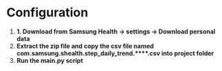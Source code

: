 # Configuration
1. **1. Download from Samsung Health -> settings -> Download personal data**
2. **Extract the zip file and copy the csv file named com.samsung.shealth.step_daily_trend.****.csv into project folder**
3. **Run the main.py script**